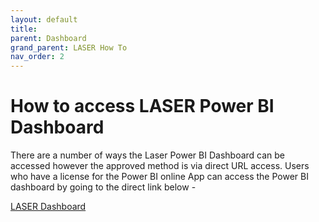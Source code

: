 ```yaml
---
layout: default
title: 
parent: Dashboard
grand_parent: LASER How To
nav_order: 2
---
```


# How to access LASER Power BI Dashboard

There are a number of ways the Laser Power BI Dashboard can be accessed however the approved method is via direct URL access.
Users who have a license for the Power BI online App can access the Power BI dashboard by going to the direct link below - 

[LASER Dashboard](https://app.powerbi.com/groups/ce9a9888-7adc-465a-9c09-52f07991f744/reports/ab8e7ba7-8ef5-4770-a1a3-b1d52bf39be5/ReportSectionc11f94002a6b9039090e)
